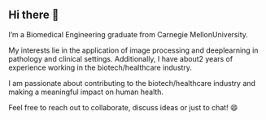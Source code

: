 ## Hi there 👋

<!--
**argaja10/argaja10** is a ✨ _special_ ✨ repository because its `README.md` (this file) appears on your GitHub profile.
-->
I’m a Biomedical Engineering graduate from Carnegie Mellon ​University. 

My interests lie in the application of image processing and deep ​learning in pathology and clinical settings. Additionally, I have about ​2 years of  experience working in the biotech/healthcare industry.

I am passionate about contributing to the biotech/healthcare ​industry and making a meaningful impact on human health.

Feel free to reach out to collaborate, discuss ideas or just to chat! :smile:
